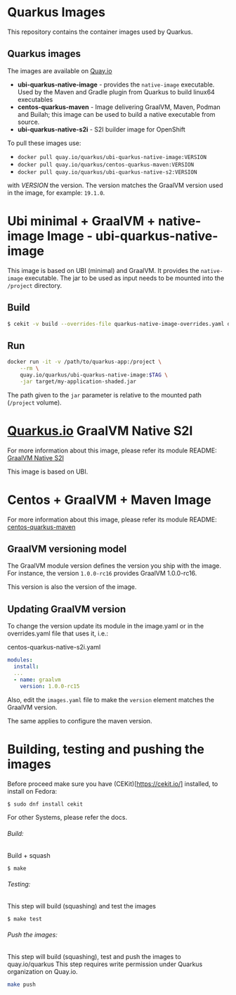 # Quarkus Images

This repository contains the container images used by Quarkus.


## Quarkus images

The images are available on [Quay.io](https://quay.io/repository/quarkus)

* **ubi-quarkus-native-image** - provides the `native-image` executable. Used by the Maven and Gradle plugin from Quarkus to build linux64 executables
* **centos-quarkus-maven** - Image delivering GraalVM, Maven, Podman and Builah; this image can be used to build a native executable from source.
* **ubi-quarkus-native-s2i** - S2I builder image for OpenShift

To pull these images use:

* `docker pull quay.io/quarkus/ubi-quarkus-native-image:VERSION`
* `docker pull quay.io/quarkus/centos-quarkus-maven:VERSION`
* `docker pull quay.io/quarkus/ubi-quarkus-native-s2:VERSION`

with _VERSION_ the version.
The version matches the GraalVM version used in the image, for example: `19.1.0`.

# Ubi minimal + GraalVM + native-image Image - ubi-quarkus-native-image

This image is based on UBI (minimal) and GraalVM. It provides the `native-image` executable.
The jar to be used as input needs to be mounted into the `/project` directory.

## Build

```bash
$ cekit -v build --overrides-file quarkus-native-image-overrides.yaml docker --no-squash
```

## Run

```bash
docker run -it -v /path/to/quarkus-app:/project \
    --rm \
    quay.io/quarkus/ubi-quarkus-native-image:$TAG \
    -jar target/my-application-shaded.jar
```

The path given to the `jar` parameter is relative to the mounted path (`/project` volume).


# [Quarkus.io](http://quarkus.io) GraalVM Native S2I
For more information about this image, please refer its module README:
[GraalVM Native S2I](modules/centos-quarkus-native-s2i/README.md)

This image is based on UBI.

# Centos + GraalVM + Maven Image

For more information about this image, please refer its module README:
[centos-quarkus-maven](modules/centos-quarkus-maven)

## GraalVM versioning model

The GraalVM module version defines the version you ship with the image.
For instance, the version  `1.0.0-rc16` provides GraalVM 1.0.0-rc16.

This version is also the version of the image.

## Updating GraalVM version

To change the version update its module in the image.yaml or in the overrides.yaml file that uses it, i.e.:

centos-quarkus-native-s2i.yaml
```yaml
modules:
  install:
  ...
  - name: graalvm
    version: 1.0.0-rc15
```

Also, edit the `images.yaml` file to make the `version` element matches the GraalVM version.

The same applies to configure the maven version.

# Building, testing and pushing the images

Before proceed make sure you have (CEKit)[https://cekit.io/] installed, to install on Fedora:

```bash
$ sudo dnf install cekit
```
For other Systems, please refer the docs.


###### Build:
Build + squash

```bash
$ make
```


###### Testing:
This step will build (squashing) and test the images
```bash
$ make test
```

###### Push the images:
This step will build (squashing), test and push the images to quay.io/quarkus
This step requires write permission under Quarkus organization on Quay.io.
```bash
make push
```